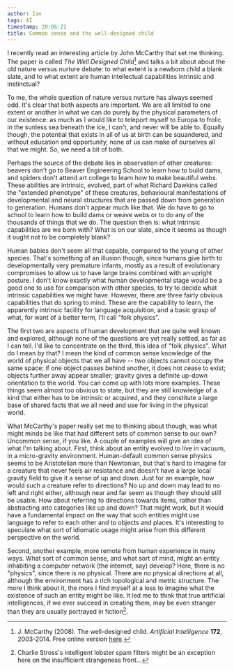 ```yaml
---
author: Ian
tags: AI
timestamp: 20:06:22
title: Common sense and the well-designed child
---
```

I recently read an interesting article by John McCarthy that set me
thinking.  The paper is called *The Well Designed Child*[^1] and talks
a bit about about the old nature versus nurture debate: to what extent
is a newborn child a blank slate, and to what extent are human
intellectual capabilities intrinsic and instinctual?

To me, the whole question of nature versus nurture has always seemed
odd.  It's clear that both aspects are important.  We are all limited
to one extent or another in what we can do purely by the physical
parameters of our existence: as much as I would like to teleport
myself to Europa to frolic in the sunless sea beneath the ice, I
can't, and never will be able to.  Equally though, the potential that
exists in all of us at birth can be squandered, and without education
and opportunity, none of us can make of ourselves all that we might.
So, we need a bit of both.

Perhaps the source of the debate lies in observation of other
creatures: beavers don't go to Beaver Engineering School to learn how
to build dams, and spiders don't attend art college to learn how to
make beautiful webs.  These abilities are intrinsic, evolved, part of
what Richard Dawkins called the "extended phenotype" of these
creatures, behavioural manifestations of developmental and neural
structures that are passed down from generation to generation.  Humans
don't appear much like that.  We do have to go to school to learn how
to build dams or weave webs or to do any of the thousands of things
that we do.  The question then is: what intrinsic capabilities are we
born with?  What is on our slate, since it seems as though it ought
not to be completely blank?

Human babies don't seem all that capable, compared to the young of
other species.  That's something of an illusion though, since humans
give birth to developmentally very premature infants, mostly as a
result of evolutionary compromises to allow us to have large brains
combined with an upright posture.  I don't know exactly what human
developmental stage would be a good one to use for comparison with
other species, to try to decide what intrinsic capabilities we might
have.  However, there are three fairly obvious capabilities that do
spring to mind.  These are the capability to learn, the apparently
intrinsic facility for language acquisition, and a basic grasp of
what, for want of a better term, I'll call "folk physics".

The first two are aspects of human development that are quite well
known and explored, although none of the questions are yet really
settled, as far as I can tell.  I'd like to concentrate on the third,
this idea of "folk physics".  What do I mean by that?  I mean the kind
of common sense knowledge of the world of physical objects that we all
have -- two objects cannot occupy the same space; if one object passes
behind another, it does not cease to exist; objects further away
appear smaller; gravity gives a definite up-down orientation to the
world.  You can come up with lots more examples.  These things seem
almost too obvious to state, but they are still knowledge of a kind
that either has to be intrinsic or acquired, and they constitute a
large base of shared facts that we all need and use for living in the
physical world.

What McCarthy's paper really set me to thinking about though, was what
might minds be like that had different sets of common sense to our
own?  Uncommon sense, if you like.  A couple of examples will give an
idea of what I'm talking about.  First, think about an entity evolved
to live in vacuum, in a micro-gravity environment.  Human-default
common sense physics seems to be Aristotelian more than Newtonian, but
that's hard to imagine for a creature that never feels air resistance
and doesn't have a large local gravity field to give it a sense of up
and down.  Just for an example, how would such a creature refer to
directions?  No up and down may lead to no left and right either,
although near and far seem as though they should still be usable.
How about referring to directions towards items, rather than
abstracting into categories like up and down?  That might work, but it
would have a fundamental impact on the way that such entities might
use language to refer to each other and to objects and places.  It's
interesting to speculate what sort of idiomatic usage might arise from
this different perspective on the world.

Second, another example, more remote from human experience in many
ways.  What sort of common sense, and what sort of mind, might an
entity inhabiting a computer network (the internet, say) develop?
Here, there is no "physics", since there is no physical.  There are no
physical directions at all, although the environment has a rich
topological and metric structure.  The more I think about it, the more
I find myself at a loss to imagine what the existence of such an
entity might be like.  It led me to think that true artificial
intelligences, if we ever succeed in creating them, may be even
stranger than they are usually portrayed in fiction[^2].


[^1]: J. McCarthy (2008).  The well-designed child.  *Artificial
      Intelligence* **172**, 2003-2014.  Free online version
      [here](http://www-formal.stanford.edu/jmc/child/child.html).

[^2]: Charlie Stross's intelligent lobster spam filters might be an
      exception here on the insufficient strangeness front...
